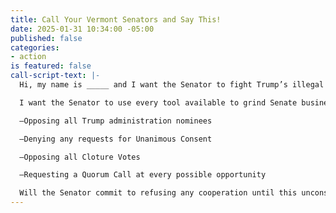```yaml
---
title: Call Your Vermont Senators and Say This!
date: 2025-01-31 10:34:00 -05:00
published: false
categories:
- action
is featured: false
call-script-text: |-
  Hi, my name is _____ and I want the Senator to fight Trump’s illegal actions with everything he’s got. Trump is shredding the Constitution, breaking the law and violating the separation of powers.

  I want the Senator to use every tool available to grind Senate business to a halt until Trump stops attacking the constitution. This includes:

  —Opposing all Trump administration nominees

  —Denying any requests for Unanimous Consent

  —Opposing all Cloture Votes

  —Requesting a Quorum Call at every possible opportunity

  Will the Senator commit to refusing any cooperation until this unconstitutional power grab is stopped? I’d like a response in writing, please.
---
```


